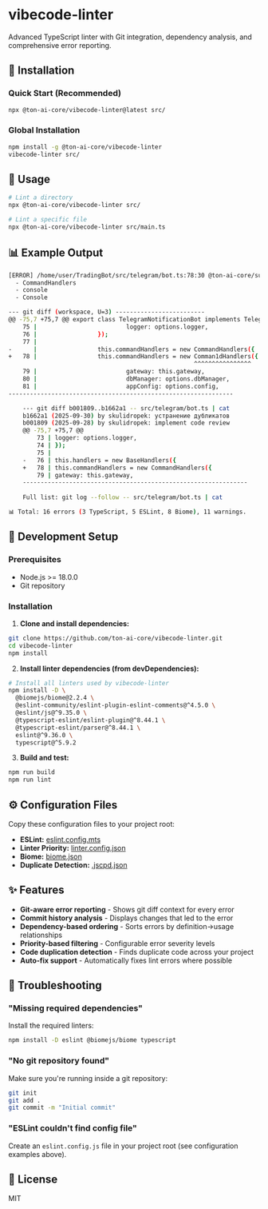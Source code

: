 # vibecode-linter

Advanced TypeScript linter with Git integration, dependency analysis, and comprehensive error reporting.

## 🚀 Installation

### Quick Start (Recommended)

```bash
npx @ton-ai-core/vibecode-linter@latest src/
```

### Global Installation

```bash
npm install -g @ton-ai-core/vibecode-linter
vibecode-linter src/
```

## 📖 Usage

```bash
# Lint a directory
npx @ton-ai-core/vibecode-linter src/

# Lint a specific file
npx @ton-ai-core/vibecode-linter src/main.ts
```

## 📊 Example Output

```bash
[ERROR] /home/user/TradingBot/src/telegram/bot.ts:78:30 @ton-ai-core/suggest-members/suggest-imports (ESLint) — Variable "Comman1dHandlers" is not defined. Did you mean:
  - CommandHandlers
  - console
  - Console

--- git diff (workspace, U=3) -------------------------
@@ -75,7 +75,7 @@ export class TelegramNotificationBot implements TelegramBot {
    75 |                         logger: options.logger,
    76 |                 });
    77 | 
-      |                 this.commandHandlers = new CommandHandlers({
+   78 |                 this.commandHandlers = new Comman1dHandlers({
                                                    ^^^^^^^^^^^^^^^^  
    79 |                         gateway: this.gateway,
    80 |                         dbManager: options.dbManager,
    81 |                         appConfig: options.config,
---------------------------------------------------------------

    --- git diff b001809..b1662a1 -- src/telegram/bot.ts | cat
    b1662a1 (2025-09-30) by skulidropek: устранение дубликатов
    b001809 (2025-09-28) by skulidropek: implement code review
    @@ -75,7 +75,7 @@
        73 | logger: options.logger,
        74 | });
        75 | 
    -   76 | this.handlers = new BaseHandlers({
    +   78 | this.commandHandlers = new CommandHandlers({
        79 | gateway: this.gateway,
    ---------------------------------------------------------------
    
    Full list: git log --follow -- src/telegram/bot.ts | cat

📊 Total: 16 errors (3 TypeScript, 5 ESLint, 8 Biome), 11 warnings.
```

## 🔧 Development Setup

### Prerequisites

- Node.js >= 18.0.0
- Git repository

### Installation

1. **Clone and install dependencies:**

```bash
git clone https://github.com/ton-ai-core/vibecode-linter.git
cd vibecode-linter
npm install
```

2. **Install linter dependencies (from devDependencies):**

```bash
# Install all linters used by vibecode-linter
npm install -D \
  @biomejs/biome@2.2.4 \
  @eslint-community/eslint-plugin-eslint-comments@^4.5.0 \
  @eslint/js@^9.35.0 \
  @typescript-eslint/eslint-plugin@^8.44.1 \
  @typescript-eslint/parser@^8.44.1 \
  eslint@^9.36.0 \
  typescript@^5.9.2
```

3. **Build and test:**

```bash
npm run build
npm run lint
```

## ⚙️ Configuration Files

Copy these configuration files to your project root:

- **ESLint:** [eslint.config.mts](https://github.com/ton-ai-core/vibecode-linter/blob/main/eslint.config.mts)
- **Linter Priority:** [linter.config.json](https://github.com/ton-ai-core/vibecode-linter/blob/main/linter.config.json)
- **Biome:** [biome.json](https://github.com/ton-ai-core/vibecode-linter/blob/main/biome.json)
- **Duplicate Detection:** [.jscpd.json](https://github.com/ton-ai-core/vibecode-linter/blob/main/.jscpd.json)

## ✨ Features

- **Git-aware error reporting** - Shows git diff context for every error
- **Commit history analysis** - Displays changes that led to the error  
- **Dependency-based ordering** - Sorts errors by definition→usage relationships
- **Priority-based filtering** - Configurable error severity levels
- **Code duplication detection** - Finds duplicate code across your project
- **Auto-fix support** - Automatically fixes lint errors where possible

## 🐛 Troubleshooting

### "Missing required dependencies"

Install the required linters:

```bash
npm install -D eslint @biomejs/biome typescript
```

### "No git repository found"

Make sure you're running inside a git repository:

```bash
git init
git add .
git commit -m "Initial commit"
```

### "ESLint couldn't find config file"

Create an `eslint.config.js` file in your project root (see configuration examples above).

## 📄 License

MIT
